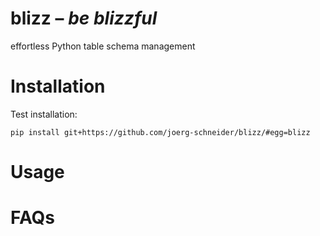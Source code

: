 blizz – _be blizzful_
=====================
effortless Python table schema management

# Installation
Test installation:

``pip install git+https://github.com/joerg-schneider/blizz/#egg=blizz``

# Usage

# FAQs
